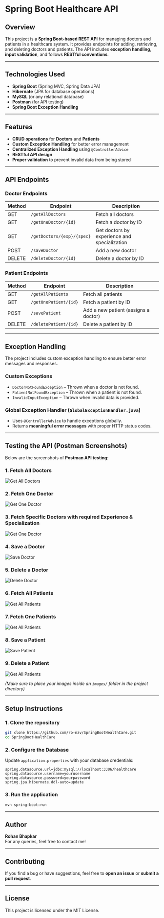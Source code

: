 # Spring Boot Healthcare API

## Overview
This project is a **Spring Boot-based REST API** for managing doctors and patients in a healthcare system. It provides endpoints for adding, retrieving, and deleting doctors and patients. The API includes **exception handling**, **input validation**, and follows **RESTful conventions**.

---

## Technologies Used
- **Spring Boot** (Spring MVC, Spring Data JPA)
- **Hibernate** (JPA for database operations)
- **MySQL** (or any relational database)
- **Postman** (for API testing)
- **Spring Boot Exception Handling**

---

## Features
- **CRUD operations** for **Doctors** and **Patients**
- **Custom Exception Handling** for better error management
- **Centralized Exception Handling** using `@ControllerAdvice`
- **RESTful API design**
- **Proper validation** to prevent invalid data from being stored

---

## API Endpoints

### **Doctor Endpoints**
| Method | Endpoint                 | Description |
|--------|--------------------------|-------------|
| GET    | `/getAllDoctors`         | Fetch all doctors |
| GET    | `/getOneDoctor/{id}`     | Fetch a doctor by ID |
| GET    | `/getDoctors/{exp}/{spec}` | Get doctors by experience and specialization |
| POST   | `/saveDoctor`            | Add a new doctor |
| DELETE | `/deleteDoctor/{id}`     | Delete a doctor by ID |

### **Patient Endpoints**
| Method | Endpoint                 | Description |
|--------|--------------------------|-------------|
| GET    | `/getAllPatients`        | Fetch all patients |
| GET    | `/getOnePatient/{id}`    | Fetch a patient by ID |
| POST   | `/savePatient`           | Add a new patient (assigns a doctor) |
| DELETE | `/deletePatient/{id}`    | Delete a patient by ID |

---

## Exception Handling
The project includes custom exception handling to ensure better error messages and responses.

### **Custom Exceptions**
- `DoctorNotFoundException` – Thrown when a doctor is not found.
- `PatientNotFoundException` – Thrown when a patient is not found.
- `InvalidInputException` – Thrown when invalid data is provided.

### **Global Exception Handler (`GlobalExceptionHandler.java`)**
- Uses `@ControllerAdvice` to handle exceptions globally.
- Returns **meaningful error messages** with proper HTTP status codes.

---

## Testing the API (Postman Screenshots)
Below are the screenshots of **Postman API testing**:

### **1. Fetch All Doctors**
![Get All Doctors](images/Fetch_All_Doctors.png)

### **2. Fetch One Doctor**
![Get One Doctor](images/Fetch_One_Doctor.png)

### **3. Fetch Specific Doctors with required Experience & Specialization**
![Get One Doctor](images/Fetch_Specific_Doctors_with_required_Experience_&_Specialization.png)

### **4. Save a Doctor**
![Save Doctor](images/Save_a_Doctor.png)

### **5. Delete a Doctor**
![Delete Doctor](images/Delete_a_Doctor.png)

### **6. Fetch All Patients**
![Get All Patients](images/Fetch_All_Patients.png)

### **7. Fetch One Patients**
![Get All Patients](images/Fetch_One_Patients.png)

### **8. Save a Patient**
![Save Patient](images/Save_a_Patient.png)

### **9. Delete a Patient**
![Get All Patients](images/Delete_a_Patient.png)

*(Make sure to place your images inside an `images/` folder in the project directory)*

---

## Setup Instructions

### **1. Clone the repository**

```sh
git clone https://github.com/ro-nav/SpringBootHealthCare.git
cd SpringBootHealthCare
```

### **2. Configure the Database**

Update `application.properties` with your database credentials:

```properties
spring.datasource.url=jdbc:mysql://localhost:3306/healthcare
spring.datasource.username=yourusername
spring.datasource.password=yourpassword
spring.jpa.hibernate.ddl-auto=update
```

### **3. Run the application**

```sh
mvn spring-boot:run
```

---

## Author

**Rohan Bhapkar**\
For any queries, feel free to contact me!

---

## Contributing
If you find a bug or have suggestions, feel free to **open an issue** or **submit a pull request**.

---

## License

This project is licensed under the MIT License.
